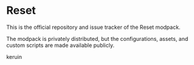 # Reset

This is the official repository and issue tracker of the Reset modpack. 

The modpack is privately distributed, but the configurations, assets, and custom scripts are made available publicly.

keruin